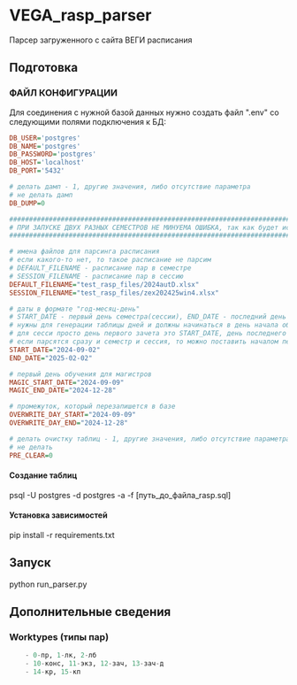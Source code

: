 # VEGA_rasp_parser

Парсер загруженного с сайта ВЕГИ расписания

## Подготовка

### ФАЙЛ КОНФИГУРАЦИИ

Для соединения с нужной базой данных нужно создать файл ".env" со следующими полями подключения к БД:

```ini
DB_USER='postgres'
DB_NAME='postgres'
DB_PASSWORD='postgres'
DB_HOST='localhost'
DB_PORT='5432'

# делать дамп - 1, другие значения, либо отсутствие параметра
# не делать дамп
DB_DUMP=0

#################################################################################################################
# ПРИ ЗАПУСКЕ ДВУХ РАЗНЫХ СЕМЕСТРОВ НЕ МИНУЕМА ОШИБКА, так как будет использован семестр из DEFAULT_FILENAME!!! #
#################################################################################################################

# имена файлов для парсинга расписания
# если какого-то нет, то такое расписание не парсим
# DEFAULT_FILENAME - расписание пар в семестре
# SESSION_FILENAME - расписание пар в сессию
DEFAULT_FILENAME="test_rasp_files/2024autD.xlsx"
SESSION_FILENAME="test_rasp_files/zex202425win4.xlsx"

# даты в формате "год-месяц-день"
# START_DATE - первый день семестра(сессии), END_DATE - последний день семестра(сессии)
# нужны для генерации таблицы дней и должны начинаться в день начала обучения бакалавров и кончаться последним днем учебы магистров
# для сесси просто день первого зачета это START_DATE, день последнего экзамена - END_DATE
# если парсятся сразу и семестр и сессия, то можно поставить началом первый день семестра, а последним днем поставить последний день сессии
START_DATE="2024-09-02"
END_DATE="2025-02-02"

# первый день обучения для магистров
MAGIC_START_DATE="2024-09-09"
MAGIC_END_DATE="2024-12-28"

# промежуток, который перезапишется в базе
OVERWRITE_DAY_START="2024-09-09"
OVERWRITE_DAY_END="2024-12-28"

# делать очистку таблиц - 1, другие значения, либо отсутствие параметра
# не делать
PRE_CLEAR=0
```

#### Создание таблиц

psql -U postgres -d postgres -a -f [путь_до_файла_rasp.sql]

#### Установка зависимостей

pip install -r requirements.txt

## Запуск

python run_parser.py

## Дополнительные сведения

### Worktypes (типы пар)

```python
    - 0-пр, 1-лк, 2-лб
    - 10-конс, 11-экз, 12-зaч, 13-зaч-д
    - 14-кр, 15-кп
```
